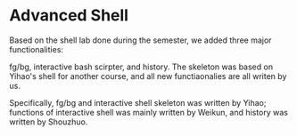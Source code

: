 # Advanced Shell

Based on the shell lab done during the semester, we added three major functionalities: 

fg/bg, interactive bash scirpter, and history. The skeleton was based on Yihao's shell for another course, and all new functiaonalies are all writen by us.

Specifically, fg/bg and interactive shell skeleton was written by Yihao; functions of interactive shell was mainly written by Weikun, and history was written by Shouzhuo.


